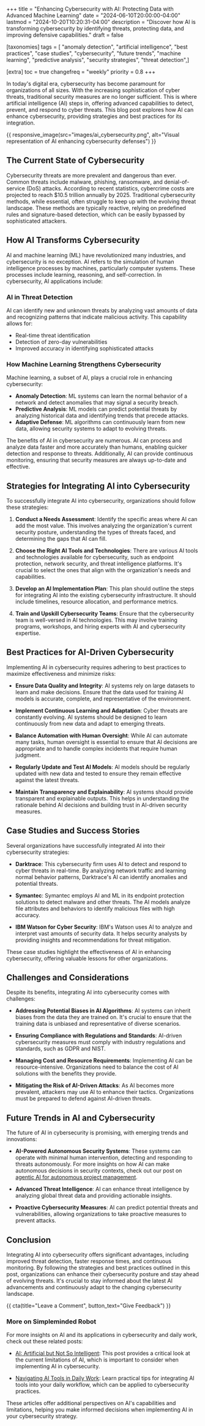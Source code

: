 +++
title = "Enhancing Cybersecurity with AI: Protecting Data with Advanced Machine Learning"
date = "2024-06-10T20:00:00-04:00"
lastmod = "2024-10-20T10:20:31-04:00"
description = "Discover how AI is transforming cybersecurity by identifying threats, protecting data, and improving defensive capabilities."
draft = false

[taxonomies]
tags = [ "anomaly detection", "artificial intelligence", "best practices", "case studies", "cybersecurity", "future trends", "machine learning", "predictive analysis", "security strategies", "threat detection",]

[extra]
toc = true
changefreq = "weekly"
priority = 0.8
+++

In today's digital era, cybersecurity has become paramount for organizations of all sizes. With the increasing sophistication of cyber threats, traditional security measures are no longer sufficient. This is where artificial intelligence (AI) steps in, offering advanced capabilities to detect, prevent, and respond to cyber threats. This blog post explores how AI can enhance cybersecurity, providing strategies and best practices for its integration.

<!--more-->

{{ responsive_image(src="images/ai_cybersecurity.png", alt="Visual representation of AI enhancing cybersecurity defenses") }}

## The Current State of Cybersecurity

Cybersecurity threats are more prevalent and dangerous than ever. Common threats include malware, phishing, ransomware, and denial-of-service (DoS) attacks. According to recent statistics, cybercrime costs are projected to reach $10.5 trillion annually by 2025. Traditional cybersecurity methods, while essential, often struggle to keep up with the evolving threat landscape. These methods are typically reactive, relying on predefined rules and signature-based detection, which can be easily bypassed by sophisticated attackers.

## How AI Transforms Cybersecurity

AI and machine learning (ML) have revolutionized many industries, and cybersecurity is no exception. AI refers to the simulation of human intelligence processes by machines, particularly computer systems. These processes include learning, reasoning, and self-correction. In cybersecurity, AI applications include:

### AI in Threat Detection

AI can identify new and unknown threats by analyzing vast amounts of data and recognizing patterns that indicate malicious activity. This capability allows for:

- Real-time threat identification
- Detection of zero-day vulnerabilities
- Improved accuracy in identifying sophisticated attacks

### How Machine Learning Strengthens Cybersecurity

Machine learning, a subset of AI, plays a crucial role in enhancing cybersecurity:

- **Anomaly Detection**: ML systems can learn the normal behavior of a network and detect anomalies that may signal a security breach.
- **Predictive Analysis**: ML models can predict potential threats by analyzing historical data and identifying trends that precede attacks.
- **Adaptive Defense**: ML algorithms can continuously learn from new data, allowing security systems to adapt to evolving threats.

The benefits of AI in cybersecurity are numerous. AI can process and analyze data faster and more accurately than humans, enabling quicker detection and response to threats. Additionally, AI can provide continuous monitoring, ensuring that security measures are always up-to-date and effective.

## Strategies for Integrating AI into Cybersecurity

To successfully integrate AI into cybersecurity, organizations should follow these strategies:

1. **Conduct a Needs Assessment**: Identify the specific areas where AI can add the most value. This involves analyzing the organization's current security posture, understanding the types of threats faced, and determining the gaps that AI can fill.

2. **Choose the Right AI Tools and Technologies**: There are various AI tools and technologies available for cybersecurity, such as endpoint protection, network security, and threat intelligence platforms. It's crucial to select the ones that align with the organization's needs and capabilities.

3. **Develop an AI Implementation Plan**: This plan should outline the steps for integrating AI into the existing cybersecurity infrastructure. It should include timelines, resource allocation, and performance metrics.

4. **Train and Upskill Cybersecurity Teams**: Ensure that the cybersecurity team is well-versed in AI technologies. This may involve training programs, workshops, and hiring experts with AI and cybersecurity expertise.

## Best Practices for AI-Driven Cybersecurity

Implementing AI in cybersecurity requires adhering to best practices to maximize effectiveness and minimize risks:

- **Ensure Data Quality and Integrity**: AI systems rely on large datasets to learn and make decisions. Ensure that the data used for training AI models is accurate, complete, and representative of the environment.

- **Implement Continuous Learning and Adaptation**: Cyber threats are constantly evolving. AI systems should be designed to learn continuously from new data and adapt to emerging threats.

- **Balance Automation with Human Oversight**: While AI can automate many tasks, human oversight is essential to ensure that AI decisions are appropriate and to handle complex incidents that require human judgment.

- **Regularly Update and Test AI Models**: AI models should be regularly updated with new data and tested to ensure they remain effective against the latest threats.

- **Maintain Transparency and Explainability**: AI systems should provide transparent and explainable outputs. This helps in understanding the rationale behind AI decisions and building trust in AI-driven security measures.

## Case Studies and Success Stories

Several organizations have successfully integrated AI into their cybersecurity strategies:

- **Darktrace**: This cybersecurity firm uses AI to detect and respond to cyber threats in real-time. By analyzing network traffic and learning normal behavior patterns, Darktrace's AI can identify anomalies and potential threats.

- **Symantec**: Symantec employs AI and ML in its endpoint protection solutions to detect malware and other threats. The AI models analyze file attributes and behaviors to identify malicious files with high accuracy.

- **IBM Watson for Cyber Security**: IBM's Watson uses AI to analyze and interpret vast amounts of security data. It helps security analysts by providing insights and recommendations for threat mitigation.

These case studies highlight the effectiveness of AI in enhancing cybersecurity, offering valuable lessons for other organizations.

## Challenges and Considerations

Despite its benefits, integrating AI into cybersecurity comes with challenges:

- **Addressing Potential Biases in AI Algorithms**: AI systems can inherit biases from the data they are trained on. It's crucial to ensure that the training data is unbiased and representative of diverse scenarios.

- **Ensuring Compliance with Regulations and Standards**: AI-driven cybersecurity measures must comply with industry regulations and standards, such as GDPR and NIST.

- **Managing Cost and Resource Requirements**: Implementing AI can be resource-intensive. Organizations need to balance the cost of AI solutions with the benefits they provide.

- **Mitigating the Risk of AI-Driven Attacks**: As AI becomes more prevalent, attackers may use AI to enhance their tactics. Organizations must be prepared to defend against AI-driven threats.

## Future Trends in AI and Cybersecurity

The future of AI in cybersecurity is promising, with emerging trends and innovations:

- **AI-Powered Autonomous Security Systems**: These systems can operate with minimal human intervention, detecting and responding to threats autonomously. For more insights on how AI can make autonomous decisions in security contexts, check out our post on [agentic AI for autonomous project management](@/agentic-ai-autonomous-project-management.md).

- **Advanced Threat Intelligence**: AI can enhance threat intelligence by analyzing global threat data and providing actionable insights.

- **Proactive Cybersecurity Measures**: AI can predict potential threats and vulnerabilities, allowing organizations to take proactive measures to prevent attacks.

## Conclusion

Integrating AI into cybersecurity offers significant advantages, including improved threat detection, faster response times, and continuous monitoring. By following the strategies and best practices outlined in this post, organizations can enhance their cybersecurity posture and stay ahead of evolving threats. It's crucial to stay informed about the latest AI advancements and continuously adapt to the changing cybersecurity landscape.

{{ cta(title="Leave a Comment", button_text="Give Feedback") }}

### More on Simpleminded Robot

For more insights on AI and its applications in cybersecurity and daily work, check out these related posts:

- [AI: Artificial but Not So Intelligent](@/ai-artificial-but-not-so-intelligent.md): This post provides a critical look at the current limitations of AI, which is important to consider when implementing AI in cybersecurity.

- [Navigating AI Tools in Daily Work](@/navigating-ai-tools-daily-work.md): Learn practical tips for integrating AI tools into your daily workflow, which can be applied to cybersecurity practices.

These articles offer additional perspectives on AI's capabilities and limitations, helping you make informed decisions when implementing AI in your cybersecurity strategy.
